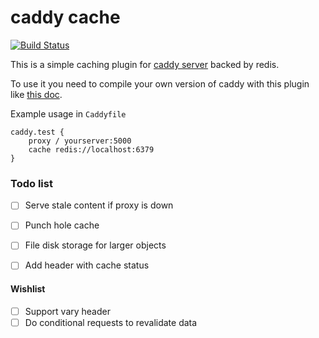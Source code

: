 # caddy cache

[![Build Status](https://travis-ci.org/nicolasazrak/caddy-cache.svg?branch=master)](https://travis-ci.org/nicolasazrak/caddy-cache)


This is a simple caching plugin for [caddy server](https://caddyserver.com/) backed by redis.

To use it you need to compile your own version of caddy with this plugin like [this doc](https://github.com/mholt/caddy/wiki/Writing-a-Plugin:-Directives). 
 
Example usage in `Caddyfile`

```
caddy.test {
    proxy / yourserver:5000
    cache redis://localhost:6379
}
```


### Todo list

- [ ] Serve stale content if proxy is down
- [ ] Punch hole cache
- [ ] File disk storage for larger objects
- [ ] Add header with cache status


#### Wishlist
 
- [ ] Support vary header
- [ ] Do conditional requests to revalidate data
